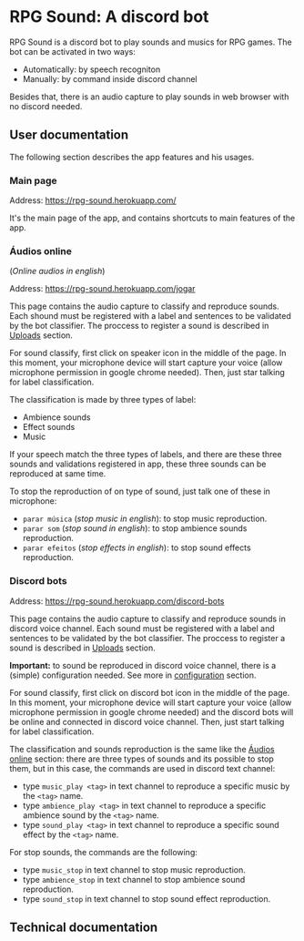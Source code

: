 # RPG Sound: A discord bot

RPG Sound is a discord bot to play sounds and musics for RPG games. The bot can be activated in two ways:
- Automatically: by speech recogniton
- Manually: by command inside discord channel

Besides that, there is an audio capture to play sounds in web browser with no discord needed.

## User documentation

The following section describes the app features and his usages.

### Main page

Address: https://rpg-sound.herokuapp.com/
 
It's the main page of the app, and contains shortcuts to main features of the app.

### Áudios online

(*Online audios in english*)

Address: https://rpg-sound.herokuapp.com/jogar

This page contains the audio capture to classify and reproduce sounds. Each shound must be registered with a label and 
sentences to be validated by the bot classifier. The proccess to register a sound is described in [Uploads](#uploads) section.

For sound classify, first click on speaker icon in the middle of the page. In this moment, your microphone device will start
capture your voice (allow microphone permission in google chrome needed). Then, just star talking for label classification.

The classification is made by three types of label:
- Ambience sounds
- Effect sounds
- Music

If your speech match the three types of labels, and there are these three sounds and validations registered in app, these three
sounds can be reproduced at same time.

To stop the reproduction of on type of sound, just talk one of these in microphone:

- `parar música` (*stop music in english*): to stop music reproduction.   
- `parar som` (*stop sound in english*): to stop ambience sounds reproduction.
- `parar efeitos` (*stop effects in english*): to stop sound effects reproduction.

### Discord bots

Address: https://rpg-sound.herokuapp.com/discord-bots

This page contains the audio capture to classify and reproduce sounds in discord voice channel. Each sound must be registered with a label and 
sentences to be validated by the bot classifier. The proccess to register a sound is described in [Uploads](#uploads) section.

**Important:** to sound be reproduced in discord voice channel, there is a (simple) configuration needed. See more in 
[configuration](#configurações) section. 

For sound classify, first click on discord bot icon in the middle of the page. In this moment, your microphone device will start
capture your voice (allow microphone permission in google chrome needed) and the discord bots will be online and connected in
discord voice channel. Then, just start talking for label classification.

The classification and sounds reproduction is the same like the [Áudios online](#áudios-online) section: there are three 
types of sounds and its possible to stop them, but in this case, the commands are used in discord text channel:

- type `music_play <tag>` in text channel to reproduce a specific music by the `<tag>` name.
- type `ambience_play <tag>` in text channel to reproduce a specific ambience sound by the `<tag>` name.
- type `sound_play <tag>` in text channel to reproduce a specific sound effect by the `<tag>` name.

For stop sounds, the commands are the following:

- type `music_stop` in text channel to stop music reproduction.
- type `ambience_stop` in text channel to stop ambience sound reproduction.
- type `sound_stop` in text channel to stop sound effect reproduction.


## Technical documentation